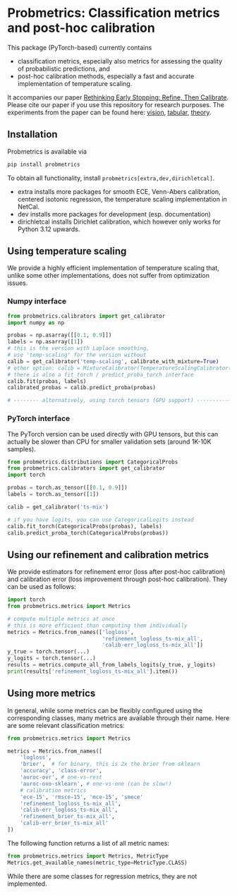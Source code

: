 # Probmetrics: Classification metrics and post-hoc calibration

This package (PyTorch-based) currently contains
- classification metrics, especially also 
metrics for assessing the quality of probabilistic predictions, and
- post-hoc calibration methods, especially 
  a fast and accurate implementation of temperature scaling.

It accompanies our paper
[Rethinking Early Stopping: Refine, Then Calibrate](https://arxiv.org/abs/2501.19195).
Please cite our paper if you use this repository for research purposes.
The experiments from the paper can be found here: 
[vision](https://github.com/eugeneberta/RefineThenCalibrate-Vision), 
[tabular](https://github.com/dholzmueller/pytabkit), 
[theory](https://github.com/eugeneberta/RefineThenCalibrate-Theory).

## Installation

Probmetrics is available via
```bash
pip install probmetrics
```
To obtain all functionality, install `probmetrics[extra,dev,dirichletcal]`.
- extra installs more packages for smooth ECE, 
  Venn-Abers calibration, 
  centered isotonic regression, 
  the temperature scaling implementation in NetCal.
- dev installs more packages for development (esp. documentation)
- dirichletcal installs Dirichlet calibration, 
  which however only works for Python 3.12 upwards.

## Using temperature scaling

We provide a highly efficient implementation of temperature scaling
that, unlike some other implementations, 
does not suffer from optimization issues.

### Numpy interface

```python
from probmetrics.calibrators import get_calibrator
import numpy as np

probas = np.asarray([[0.1, 0.9]])
labels = np.asarray([1])
# this is the version with Laplace smoothing, 
# use 'temp-scaling' for the version without
calib = get_calibrator('temp-scaling', calibrate_with_mixture=True)
# other option: calib = MixtureCalibrator(TemperatureScalingCalibrator())
# there is also a fit_torch / predict_proba_torch interface
calib.fit(probas, labels)
calibrated_probas = calib.predict_proba(probas)

# -------- alternatively, using torch tensors (GPU support) ------------

```

### PyTorch interface

The PyTorch version can be used directly with GPU tensors, but 
this can actually be slower than CPU for smaller validation sets (around 1K-10K samples).

```python
from probmetrics.distributions import CategoricalProbs
from probmetrics.calibrators import get_calibrator
import torch

probas = torch.as_tensor([[0.1, 0.9]])
labels = torch.as_tensor([1])

calib = get_calibrator('ts-mix')

# if you have logits, you can use CategoricalLogits instead
calib.fit_torch(CategoricalProbs(probas), labels)
calib.predict_proba_torch(CategoricalProbs(probas))
```

## Using our refinement and calibration metrics

We provide estimators for refinement error 
(loss after post-hoc calibration)
and calibration error 
(loss improvement through post-hoc calibration). 
They can be used as follows:

```python
import torch
from probmetrics.metrics import Metrics

# compute multiple metrics at once 
# this is more efficient than computing them individually
metrics = Metrics.from_names(['logloss', 
                              'refinement_logloss_ts-mix_all', 
                              'calib-err_logloss_ts-mix_all'])
y_true = torch.tensor(...)
y_logits = torch.tensor(...)
results = metrics.compute_all_from_labels_logits(y_true, y_logits)
print(results['refinement_logloss_ts-mix_all'].item())
```

## Using more metrics

In general, while some metrics can be 
flexibly configured using the corresponding classes,
many metrics are available through their name. 
Here are some relevant classification metrics:
```python
from probmetrics.metrics import Metrics

metrics = Metrics.from_names([
    'logloss',
    'brier',  # for binary, this is 2x the brier from sklearn
    'accuracy', 'class-error',
    'auroc-ovr', # one-vs-rest
    'auroc-ovo-sklearn', # one-vs-one (can be slow!)
    # calibration metrics
    'ece-15', 'rmsce-15', 'mce-15', 'smece'
    'refinement_logloss_ts-mix_all', 
    'calib-err_logloss_ts-mix_all',
    'refinement_brier_ts-mix_all', 
    'calib-err_brier_ts-mix_all'
])
```

The following function returns a list of all metric names:
```python
from probmetrics.metrics import Metrics, MetricType
Metrics.get_available_names(metric_type=MetricType.CLASS)
```

While there are some classes for regression metrics, they are not implemented.